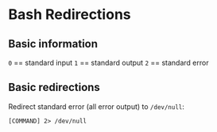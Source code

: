 # Bash Redirections

## Basic information

`0` == standard input
`1` == standard output
`2` == standard error

## Basic redirections

Redirect standard error (all error output) to `/dev/null`:
```
[COMMAND] 2> /dev/null
```

